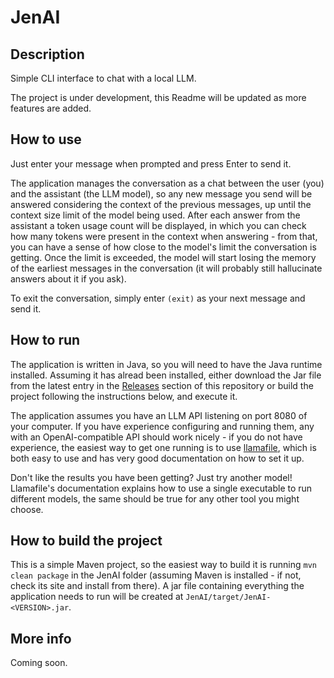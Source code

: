 # JenAI

## Description

Simple CLI interface to chat with a local LLM.

The project is under development, this Readme will be updated as more features are added.

## How to use

Just enter your message when prompted and press Enter to send it.

The application manages the conversation as a chat between the user (you) and the assistant (the LLM model), so any new message you send will be answered considering the context of the previous messages, up until the context size limit of the model being used. After each answer from the assistant a token usage count will be displayed, in which you can check how many tokens were present in the context when answering - from that, you can have a sense of how close to the model's limit the conversation is getting. Once the limit is exceeded, the model will start losing the memory of the earliest messages in the conversation (it will probably still hallucinate answers about it if you ask).

To exit the conversation, simply enter `(exit)` as your next message and send it.

## How to run

The application is written in Java, so you will need to have the Java runtime installed. Assuming it has alread been installed, either download the Jar file from the latest entry in the [Releases](https://github.com/ceccon-t/JenAI/releases) section of this repository or build the project following the instructions below, and execute it.

The application assumes you have an LLM API listening on port 8080 of your computer. If you have experience configuring and running them, any with an OpenAI-compatible API should work nicely - if you do not have experience, the easiest way to get one running is to use [llamafile](https://github.com/mozilla-Ocho/llamafile), which is both easy to use and has very good documentation on how to set it up.

Don't like the results you have been getting? Just try another model! Llamafile's documentation explains how to use a single executable to run different models, the same should be true for any other tool you might choose.

## How to build the project

This is a simple Maven project, so the easiest way to build it is running `mvn clean package` in the JenAI folder (assuming Maven is installed - if not, check its site and install from there). A jar file containing everything the application needs to run will be created at `JenAI/target/JenAI-<VERSION>.jar`.

## More info

Coming soon.

